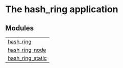 

# The hash_ring application #


## Modules ##


<table width="100%" border="0" summary="list of modules">
<tr><td><a href="hash_ring.md" class="module">hash_ring</a></td></tr>
<tr><td><a href="hash_ring_node.md" class="module">hash_ring_node</a></td></tr>
<tr><td><a href="hash_ring_static.md" class="module">hash_ring_static</a></td></tr></table>

